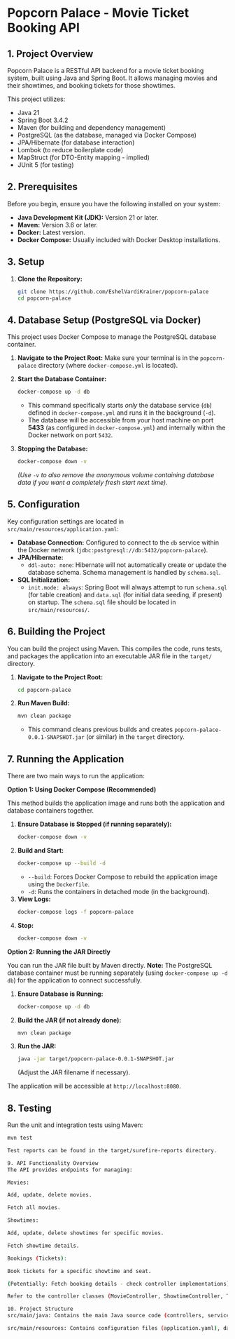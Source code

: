 # Popcorn Palace - Movie Ticket Booking API

## 1. Project Overview

Popcorn Palace is a RESTful API backend for a movie ticket booking system, built using Java and Spring Boot. It allows managing movies and their showtimes, and booking tickets for those showtimes.

This project utilizes:
* Java 21
* Spring Boot 3.4.2
* Maven (for building and dependency management)
* PostgreSQL (as the database, managed via Docker Compose)
* JPA/Hibernate (for database interaction)
* Lombok (to reduce boilerplate code)
* MapStruct (for DTO-Entity mapping - implied)
* JUnit 5 (for testing)

## 2. Prerequisites

Before you begin, ensure you have the following installed on your system:
* **Java Development Kit (JDK):** Version 21 or later.
* **Maven:** Version 3.6 or later.
* **Docker:** Latest version.
* **Docker Compose:** Usually included with Docker Desktop installations.

## 3. Setup

1.  **Clone the Repository:**
    ```bash
    git clone https://github.com/EshelVardiKrainer/popcorn-palace
    cd popcorn-palace
    ```

## 4. Database Setup (PostgreSQL via Docker)

This project uses Docker Compose to manage the PostgreSQL database container.

1.  **Navigate to the Project Root:** Make sure your terminal is in the `popcorn-palace` directory (where `docker-compose.yml` is located).
2.  **Start the Database Container:**
    ```bash
    docker-compose up -d db
    ```
    * This command specifically starts *only* the database service (`db`) defined in `docker-compose.yml` and runs it in the background (`-d`).
    * The database will be accessible from your host machine on port **5433** (as configured in `docker-compose.yml`) and internally within the Docker network on port `5432`.

3.  **Stopping the Database:**
    ```bash
    docker-compose down -v
    ```
    *(Use `-v` to also remove the anonymous volume containing database data if you want a completely fresh start next time).*

## 5. Configuration

Key configuration settings are located in `src/main/resources/application.yaml`:

* **Database Connection:** Configured to connect to the `db` service within the Docker network (`jdbc:postgresql://db:5432/popcorn-palace`).
* **JPA/Hibernate:**
    * `ddl-auto: none`: Hibernate will not automatically create or update the database schema. Schema management is handled by `schema.sql`.
* **SQL Initialization:**
    * `init.mode: always`: Spring Boot will always attempt to run `schema.sql` (for table creation) and `data.sql` (for initial data seeding, if present) on startup. The `schema.sql` file should be located in `src/main/resources/`.

## 6. Building the Project

You can build the project using Maven. This compiles the code, runs tests, and packages the application into an executable JAR file in the `target/` directory.

1.  **Navigate to the Project Root:**
    ```bash
    cd popcorn-palace
    ```
2.  **Run Maven Build:**
    ```bash
    mvn clean package
    ```
    * This command cleans previous builds and creates `popcorn-palace-0.0.1-SNAPSHOT.jar` (or similar) in the `target` directory.

## 7. Running the Application

There are two main ways to run the application:

**Option 1: Using Docker Compose (Recommended)**

This method builds the application image and runs both the application and database containers together.

1.  **Ensure Database is Stopped (if running separately):**
    ```bash
    docker-compose down -v
    ```
2.  **Build and Start:**
    ```bash
    docker-compose up --build -d
    ```
    * `--build`: Forces Docker Compose to rebuild the application image using the `Dockerfile`.
    * `-d`: Runs the containers in detached mode (in the background).
3.  **View Logs:**
    ```bash
    docker-compose logs -f popcorn-palace
    ```
4.  **Stop:**
    ```bash
    docker-compose down -v
    ```

**Option 2: Running the JAR Directly**

You can run the JAR file built by Maven directly. **Note:** The PostgreSQL database container must be running separately (using `docker-compose up -d db`) for the application to connect successfully.

1.  **Ensure Database is Running:**
    ```bash
    docker-compose up -d db
    ```
2.  **Build the JAR (if not already done):**
    ```bash
    mvn clean package
    ```
3.  **Run the JAR:**
    ```bash
    java -jar target/popcorn-palace-0.0.1-SNAPSHOT.jar
    ```
    (Adjust the JAR filename if necessary).

The application will be accessible at `http://localhost:8080`.

## 8. Testing

Run the unit and integration tests using Maven:

```bash
mvn test

Test reports can be found in the target/surefire-reports directory.

9. API Functionality Overview
The API provides endpoints for managing:

Movies:

Add, update, delete movies.

Fetch all movies.

Showtimes:

Add, update, delete showtimes for specific movies.

Fetch showtime details.

Bookings (Tickets):

Book tickets for a specific showtime and seat.

(Potentially: Fetch booking details - check controller implementations).

Refer to the controller classes (MovieController, ShowtimeController, TicketController) for specific endpoint paths and request/response formats.

10. Project Structure
src/main/java: Contains the main Java source code (controllers, services, models, repositories, mappers, DTOs).

src/main/resources: Contains configuration files (application.yaml), database scripts (schema.sql).